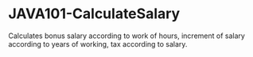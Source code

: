 # JAVA101-CalculateSalary

Calculates bonus salary according to work of hours, increment of salary according to years of working, tax according to salary.
